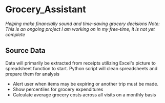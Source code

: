 # Grocery_Assistant
*Helping make financially sound and time-saving grocery decisions*
*Note: This is an ongoing project I am working on in my free-time, it is not yet complete*

## Source Data
Data will primarily be extracted from receipts utilizing Excel's picture to spreadsheet function to start. Python script will clean spreadsheets and prepare them for analysis
* Alert user when items may be expiring or another trip must be made.
* Show percentiles for grocery expenditures
* Calculate average grocery costs across all visits on a monthly basis
